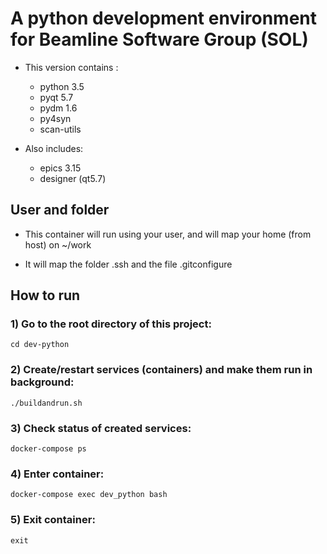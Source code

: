 # A python development environment for Beamline Software Group (SOL)

* This version contains :
    * python 3.5
    * pyqt 5.7
    * pydm 1.6
    * py4syn
    * scan-utils

* Also includes:
    * epics 3.15
    * designer (qt5.7)

## User and folder

* This container will run using your user, and will map your home (from host) 
on ~/work

* It will map the folder .ssh and the file .gitconfigure

## How to run

### 1) Go to the root directory of this project:
```
cd dev-python
```

### 2) Create/restart services (containers) and make them run in background:
```
./buildandrun.sh
```

### 3) Check status of created services:
```
docker-compose ps
```

### 4) Enter container:
```
docker-compose exec dev_python bash
```

### 5) Exit container:
```
exit
```
